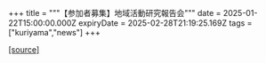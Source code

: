 +++
title = """【参加者募集】地域活動研究報告会"""
date = 2025-01-22T15:00:00.000Z
expiryDate = 2025-02-28T21:19:25.169Z
tags = ["kuriyama","news"]
+++


[[source]](https://www.town.kuriyama.hokkaido.jp/site/kaigofukushi/30036.html)
